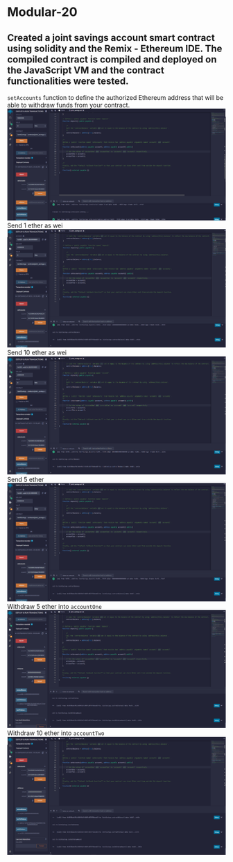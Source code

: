 # Modular-20

Created a joint savings account smart contract using solidity and the Remix - Ethereum IDE. The compiled contract is compiled and deployed on the JavaScript VM and the contract functionalities were tested. 
---
`setAccounts` function to define the authorized Ethereum address that will be able to withdraw funds from your contract.
![one](https://github.com/SoukP1/Modular-20/blob/main/Smart%20Contracts%20with%20Solidity/Images/one.PNG)
Send 1 ether as wei
![two](https://github.com/SoukP1/Modular-20/blob/main/Smart%20Contracts%20with%20Solidity/Images/two.PNG)
Send 10 ether as wei
![three](https://github.com/SoukP1/Modular-20/blob/main/Smart%20Contracts%20with%20Solidity/Images/three.PNG)
Send 5 ether
![four](https://github.com/SoukP1/Modular-20/blob/main/Smart%20Contracts%20with%20Solidity/Images/four.PNG)
Withdraw 5 ether into `accountOne`
![accountone](https://github.com/SoukP1/Modular-20/blob/main/Smart%20Contracts%20with%20Solidity/Images/accountone.PNG)
Withdraw 10 ether into `accountTwo`
![accounttwo](https://github.com/SoukP1/Modular-20/blob/main/Smart%20Contracts%20with%20Solidity/Images/accounttwo.PNG)
